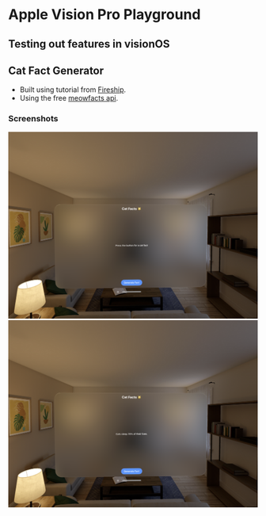 # Apple Vision Pro Playground

## Testing out features in visionOS

## Cat Fact Generator

- Built using tutorial from [Fireship]("https://youtu.be/_xfZIr5sDLw?si=3kGOUJSrA2xKv5VI").
- Using the free [meowfacts api]("https://github.com/wh-iterabb-it/meowfacts").

### Screenshots

<img src="/Screenshots/CatFactStart.png" alt="Start Screen">
<img src="/Screenshots/CatFactGen.png" alt="Fact Screen">
